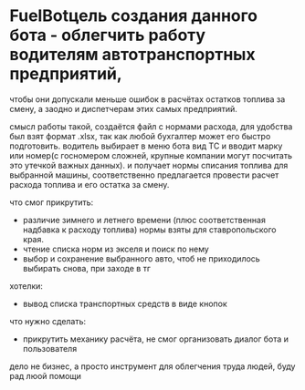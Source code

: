 # FuelBotцель создания данного бота - облегчить работу водителям автотранспортных предприятий, 
чтобы они допускали меньше ошибок в расчётах остатков топлива за смену, а заодно и диспетчерам 
этих самых предприятий.

смысл работы такой, создаётся файл с нормами расхода, для удобства был взят формат .xlsx, так 
как любой бухгалтер может его быстро подготовить. водитель выбирает в меню бота вид ТС и вводит
марку или номер(с госномером сложней, крупные компании могут посчитать это утечкой важных данных).
и получает нормы списания топлива для выбранной машины, соответственно предлагается провести расчет
расхода топлива и его остатка за смену.

что смог прикрутить:
  - различие зимнего и летнего времени (плюс соответственная надбавка к расходу топлива)
нормы взяты для ставропольского края.
  - чтение списка норм из экселя и поиск по нему
  - выбор и сохранение выбранного авто, чтоб не приходилось выбирать снова, при заходе в тг

хотелки:
  - вывод списка транспортных средств в виде кнопок

что нужно сделать:
  - прикрутить механику расчёта, не смог организовать диалог бота и пользователя


дело не бизнес, а просто инструмент для облегчения труда людей, буду рад люой помощи
  
  
